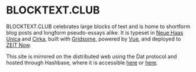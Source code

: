 # BLOCKTEXT.CLUB

BLOCKTEXT.CLUB celebrates large blocks of text and is home to shortform blog posts and longform pseudo-essays alike.
It is typeset in [Neue Haas Unica](https://fonts.adobe.com/fonts/neue-haas-unica) and [Cirka](https://pangrampangram.com/products/cirka?variant=14517391097898), built with [Gridsome](https://gridsome.org/), powered by [Vue](https://vuejs.org/), and deployed to [ZEIT Now](https://zeit.co/).


This site is mirrored on the distributed web using the Dat protocol and hosted through Hashbase, where it is accessible [here](dat://90c9dbba68a96de1f20e576fab5d081011d3e58852fc099c67b6af8f849fe6a0) or [here](dat://blocktextclub.hashbase.io).
